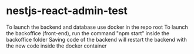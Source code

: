 # nestjs-react-admin-test

To launch the backend and database use docker in the repo root
To launch the backoffice (front-end), run the command "npm start" inside the backoffice folder
Saving code of the backend will restart the backend with the new code inside the docker container
